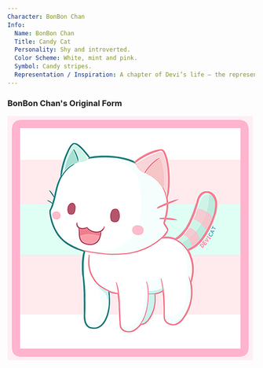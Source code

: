```yaml
---
Character: BonBon Chan
Info:
  Name: BonBon Chan
  Title: Candy Cat
  Personality: Shy and introverted. 
  Color Scheme: White, mint and pink.
  Symbol: Candy stripes.
  Representation / Inspiration: A chapter of Devi’s life – the representation of her introverted side. Like a small hard candy, she's slow to warm up to, but once you do, she'll show all flavors of her personality.
---
```


### BonBon Chan's Original Form

![BonBon Chan](img/BonBonChan.png)
